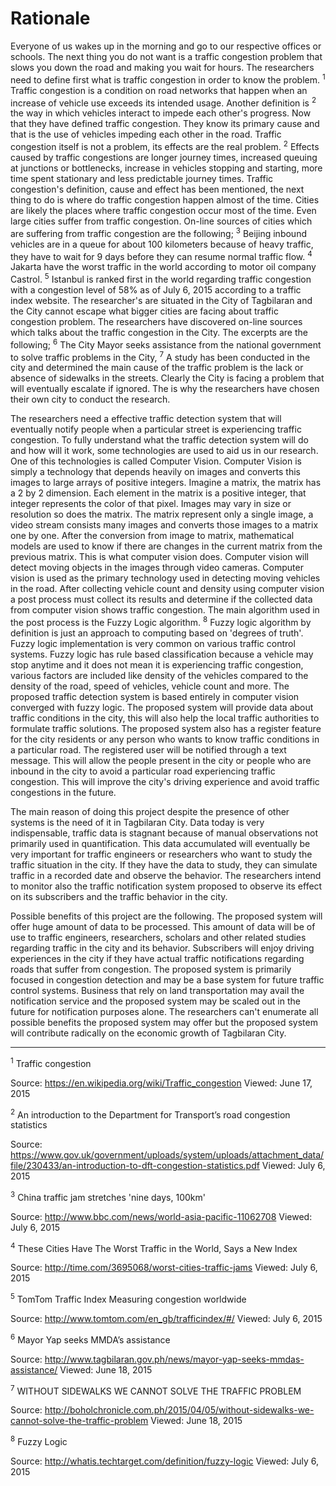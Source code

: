 # Rationale

Everyone of us wakes up in the morning and go to our respective offices or schools.
The next thing you do not want is a traffic congestion problem that slows you down
the road and making you wait for hours. The researchers need to define first what is
traffic congestion in order to know the problem. <sup>1</sup> Traffic congestion is a
condition on road networks that happen when an increase of vehicle use exceeds its
intended usage. Another definition is <sup>2</sup> the way in which vehicles interact
to impede each other's progress. Now that they have defined traffic congestion. They
know its primary cause and that is the use of vehicles impeding each other in the road.
Traffic congestion itself is not a problem, its effects are the real problem. <sup>2</sup>
Effects caused by traffic congestions are longer journey times, increased queuing at
junctions or bottlenecks, increase in vehicles stopping and starting, more
time spent stationary and less predictable journey times. Traffic congestion's definition,
cause and effect has been mentioned, the next thing to do is where do traffic congestion
happen almost of the time. Cities are likely the places where traffic
congestion occur most of the time. Even large cities suffer from traffic congestion.
On-line sources of cities which are suffering from traffic congestion are the following;
<sup>3</sup> Beijing inbound vehicles are in a queue for about 100 kilometers because
of heavy traffic, they have to wait for 9 days before they can resume normal traffic flow.
<sup>4</sup> Jakarta have the worst traffic in the world according to motor oil company
Castrol. <sup>5</sup> Istanbul is ranked first in the world regarding traffic congestion
with a congestion level of 58% as of July 6, 2015 according to a traffic index website.
The researcher's are situated in the City of Tagbilaran and the City cannot escape what
bigger cities are facing about traffic congestion problem. The researchers have discovered
on-line sources which talks about the traffic congestion in the City. The excerpts are the
following; <sup>6</sup> The City Mayor seeks assistance from the national government to
solve traffic problems in the City, <sup>7</sup> A study has been conducted in the city
and determined the main cause of the traffic problem is the lack or absence of sidewalks
in the streets. Clearly the City is facing a problem that will eventually escalate if ignored.
The is why the researchers have chosen their own city to conduct the research.

The researchers need a effective traffic detection system that will eventually notify people
when a particular street is experiencing traffic congestion. To fully understand what the traffic
detection system will do and how will it work, some technologies are used to aid us in our
research. One of this technologies is called Computer Vision. Computer Vision is simply a
technology that depends heavily on images and converts this images to large arrays of positive integers.
Imagine a matrix, the matrix has a 2 by 2 dimension. Each element in the matrix is a positive integer,
that integer represents the color of that pixel. Images may vary in size or resolution so does the
matrix. The matrix represent only a single image, a video stream consists many images and converts
those images to a matrix one by one. After the conversion from image to matrix, mathematical models
are used to know if there are changes in the current matrix from the previous matrix. This is what
computer vision does. Computer vision will detect moving objects in the images through video cameras.
Computer vision is used as the primary technology used in detecting moving vehicles in the road.
After collecting vehicle count and density using computer vision a post process must collect its
results and determine if the collected data from computer vision shows traffic congestion. The main
algorithm used in the post process is the Fuzzy Logic algorithm. <sup>8</sup> Fuzzy logic algorithm
by definition is just an approach to computing based on 'degrees of truth'. Fuzzy logic implementation
is very common on various traffic control systems. Fuzzy logic has rule based classification because a vehicle
may stop anytime and it does not mean it is experiencing traffic congestion, various factors are included
like density of the vehicles compared to the density of the road, speed of vehicles, vehicle count and more.
The proposed traffic detection system is based entirely in computer vision converged with fuzzy logic.
The proposed system will provide data about traffic conditions in the city, this will also help the local
traffic authorities to formulate traffic solutions. The proposed system also has a register feature for
the city residents or any person who wants to know traffic conditions in a particular road. The registered
user will be notified through a text message. This will allow the people present in the city
or people who are inbound in the city to avoid a particular road experiencing traffic congestion. This will
improve the city's driving experience and avoid traffic congestions in the future.

The main reason of doing this project despite the presence of other systems is the need of it in Tagbilaran
City. Data today is very indispensable, traffic data is stagnant because of manual observations not primarily
used in quantification. This data accumulated will eventually be very important for traffic engineers or
researchers who want to study the traffic situation in the city. If they have the data to study, they can
simulate traffic in a recorded date and observe the behavior. The researchers intend to monitor also the
traffic notification system proposed to observe its effect on its subscribers and the traffic behavior in
the city.

Possible benefits of this project are the following. The proposed system will offer huge amount of data to
be processed. This amount of data will be of use to traffic engineers, researchers, scholars and other related
studies regarding traffic in the city and its behavior. Subscribers will enjoy driving experiences in the city
if they have actual traffic notifications regarding roads that suffer from congestion. The proposed system is
primarily focused in congestion detection and may be a base system for future traffic control systems. Business
that rely on land transportation may avail the notification service and the proposed system may be scaled out
in the future for notification purposes alone. The researchers can't enumerate all possible benefits the proposed
system may offer but the proposed system will contribute radically on the economic growth of Tagbilaran City.

---

<sup>1</sup> Traffic congestion

Source: https://en.wikipedia.org/wiki/Traffic_congestion Viewed: June 17, 2015

<sup>2</sup> An introduction to the Department for Transport’s road congestion statistics

Source: https://www.gov.uk/government/uploads/system/uploads/attachment_data/file/230433/an-introduction-to-dft-congestion-statistics.pdf Viewed: July 6, 2015

<sup>3</sup> China traffic jam stretches 'nine days, 100km'

Source: http://www.bbc.com/news/world-asia-pacific-11062708 Viewed: July 6, 2015

<sup>4</sup> These Cities Have The Worst Traffic in the World, Says a New Index

Source: http://time.com/3695068/worst-cities-traffic-jams Viewed: July 6, 2015

<sup>5</sup> TomTom Traffic Index Measuring congestion worldwide

Source: http://www.tomtom.com/en_gb/trafficindex/#/ Viewed: July 6, 2015

<sup>6</sup> Mayor Yap seeks MMDA’s assistance

Source: http://www.tagbilaran.gov.ph/news/mayor-yap-seeks-mmdas-assistance/ Viewed: June 18, 2015

<sup>7</sup> WITHOUT SIDEWALKS WE CANNOT SOLVE THE TRAFFIC PROBLEM

Source: http://boholchronicle.com.ph/2015/04/05/without-sidewalks-we-cannot-solve-the-traffic-problem Viewed: June 18, 2015

<sup>8</sup> Fuzzy Logic

Source: http://whatis.techtarget.com/definition/fuzzy-logic Viewed: July 6, 2015